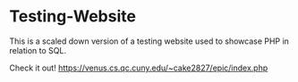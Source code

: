 # Testing-Website

This is a scaled down version of a testing website used to showcase PHP in relation to SQL.

Check it out!   https://venus.cs.qc.cuny.edu/~cake2827/epic/index.php

